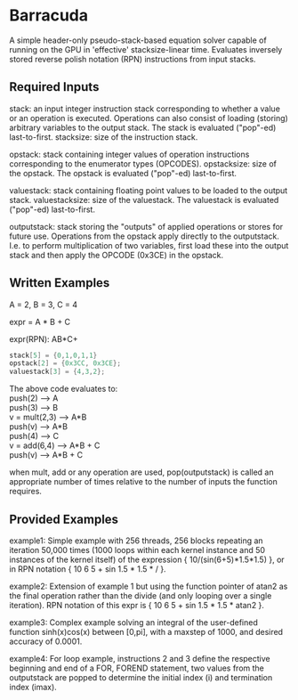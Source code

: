 # Barracuda

A simple header-only pseudo-stack-based equation solver capable of running on the GPU in 'effective' stacksize-linear time. Evaluates inversely stored reverse polish notation (RPN) instructions from input stacks.

## Required Inputs

stack: an input integer instruction stack corresponding to whether a value or an operation is executed. Operations can also consist of loading (storing) arbitrary variables to the output stack. The stack is evaluated ("pop"-ed) last-to-first.
stacksize: size of the instruction stack.

opstack: stack containing integer values of operation instructions corresponding to the enumerator types (OPCODES).
opstacksize: size of the opstack. The opstack is evaluated ("pop"-ed) last-to-first.

valuestack: stack containing floating point values to be loaded to the output stack.
valuestacksize: size of the valuestack. The valuestack is evaluated ("pop"-ed) last-to-first.

outputstack: stack storing the "outputs" of applied operations or stores for future use. Operations from the opstack apply directly to the outputstack.  I.e. to perform multiplication of two variables, first load these into the output stack and then apply the OPCODE (0x3CE) in the opstack.

## Written Examples

A = 2, B = 3, C = 4

expr = A \* B + C

expr(RPN): AB\*C+

```cpp
stack[5] = {0,1,0,1,1}
opstack[2] = {0x3CC, 0x3CE};
valuestack[3] = {4,3,2};
```

The above code evaluates to:  
push(2)  --> A  
push(3)  --> B  
v = mult(2,3) --> A\*B  
push(v) --> A\*B  
push(4) --> C  
v = add(6,4) --> A\*B + C  
push(v) --> A\*B + C  

when mult, add or any operation are used, pop(outputstack) is called an appropriate number of times relative to the number of inputs the function requires.

## Provided Examples

example1: Simple example with 256 threads, 256 blocks repeating an iteration 50,000 times (1000 loops within each kernel instance and 50 instances of the kernel itself) of the expression { 10/(sin(6+5)\*1.5\*1.5) }, or in RPN notation { 10 6 5 + sin 1.5 \* 1.5 \*  / }.

example2: Extension of example 1 but using the function pointer of atan2 as the final operation rather than the divide (and only looping over a single iteration). RPN notation of this expr is { 10 6 5 + sin 1.5 \* 1.5 \*  atan2 }.

example3: Complex example solving an integral of the user-defined function sinh(x)cos(x) between [0,pi], with a maxstep of 1000, and desired accuracy of 0.0001.

example4: For loop example, instructions 2 and 3 define the respective beginning and end of a FOR, FOREND statement, two values from the outputstack are popped to determine the initial index (i) and termination index (imax).
